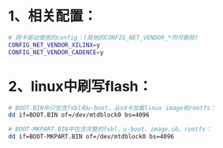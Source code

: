 # 1、相关配置：

```bash
# 网卡驱动使用的config：(其他的CONFIG_NET_VENDOR_*均可删除)
CONFIG_NET_VENDOR_XILINX=y
CONFIG_NET_VENDOR_CADENCE=y
```

# 2、linux中刷写flash：

```bash
# BOOT.BIN中只包含fsbl和u-boot，从sd卡加载linux image和rootfs：
dd if=BOOT.BIN of=/dev/mtdblock0 bs=4096

# BOOT-MKPART.BIN中包含完整的fsbl、u-boot、image.ub、rootfs：
dd if=BOOT-MKPART.BIN of=/dev/mtdblock0 bs=4096
```

